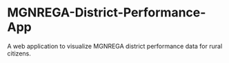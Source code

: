 # MGNREGA-District-Performance-App
A web application to visualize MGNREGA district performance data for rural citizens.
